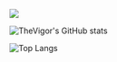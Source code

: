 [![](https://img.shields.io/static/v1?label=PureNative&message=TheVigor&color=blue)](https://t.me/android_mem)

![TheVigor's GitHub stats](https://github-readme-stats.vercel.app/api?username=TheVigor&count_private=true&show_icons=true&theme=dracula)

![Top Langs](https://github-readme-stats.vercel.app/api/top-langs/?username=TheVigor&layout=compact&exclude_repo=SvonlyFans,comixGAN)

